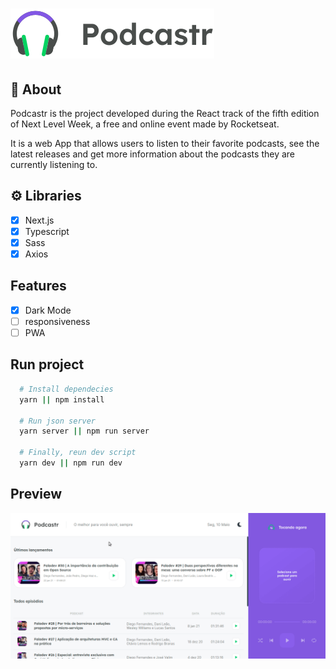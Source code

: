 # ![Logo](public/logo.svg)
## 📝 About
Podcastr is the project developed during the React track of the fifth edition of Next Level Week, a free and online event made by Rocketseat.

It is a web App that allows users to listen to their favorite podcasts, see the latest releases and get more information about the podcasts they are currently listening to.
## ⚙️ Libraries
- [x] Next.js
- [x] Typescript
- [x] Sass
- [x] Axios

## Features
- [x] Dark Mode
- [ ] responsiveness
- [ ] PWA

## Run project
```bash
  # Install dependecies
  yarn || npm install

  # Run json server
  yarn server || npm run server

  # Finally, reun dev script
  yarn dev || npm run dev
```

## Preview
![Preview](.github/preview.gif)